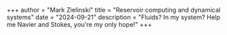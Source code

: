 +++
author = "Mark Zielinski"
title = "Reservoir computing and dynamical systems"
date = "2024-09-21"
description = "Fluids? In my system? Help me Navier and Stokes, you're my only hope!"
+++
